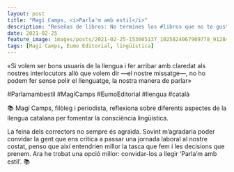 ```yaml
---
layout: post
title: "Magí Camps, <i>Parla'm amb estil</i>"
description: "Reseñas de libros: No termines los #libros que no te gustan. I els #llibres que t'agraden llegeix-los tants cops com calgui."
date: 2021-02-25
feature_image: images/posts/2021-02-25-153605137_1025824067909778_9128479655614862800_n_17976700666357173.jpg
tags: [Magí Camps, Eumo Editorial, lingüística]
---
```


«Si volem ser bons usuaris de la llengua i fer arribar amb claredat als nostres interlocutors allò que volem dir —el nostre missatge—, no ho podem fer sense polir el llenguatge, la nostra manera de parlar»
<!--more-->

#Parlamambestil #MagíCamps #EumoEditorial #llengua #català

📚 Magí Camps, filòleg i periodista, reflexiona sobre diferents aspectes de la llengua catalana per fomentar la consciència lingüística. 

La feina dels correctors no sempre és agraïda. Sovint m’agradaria poder convidar la gent que ens critica a passar una jornada laboral al nostre costat, penso que així entendrien millor la tasca que fem i les decisions que prenem. Ara he trobat una opció millor: convidar-los a llegir ‘Parla’m amb estil’. 📚
